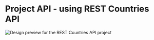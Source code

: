 # Project API - using REST Countries API

![Design preview for the REST Countries API project](./design/desktop-preview.jpg)
